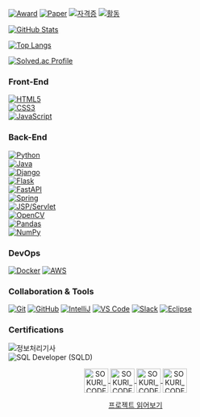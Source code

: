 <!-- Award / Paper / 활동 배지 -->
[![Award](https://img.shields.io/badge/Award-최우수상-orange)](https://www.viva100.com/main/view.php?key=20240726010008085)
[![Paper](https://img.shields.io/badge/Paper-영상처리_기반_생체_정보_측정_방법_구현_및_분석-blue)](https://www.notion.so/24ef1b1598de4ecb9f6035fd9cc24ddb?pvs=21)
[![자격증](https://img.shields.io/badge/자격증-정보처리기사-purple)](https://www.q-net.or.kr/crf005.do?id=crf00503&jmCd=1320)
[![활동](https://img.shields.io/badge/활동-SSAFY%2013기-green)](https://www.ssafy.com)


[![GitHub Stats](https://github-readme-stats.vercel.app/api?username=Grayson1999&show_icons=true&theme=nord&hide=stars&count_private=true&show_icons=true)](https://github.com/Grayson1999) 

[![Top Langs](https://github-readme-stats.vercel.app/api/top-langs/?username=Grayson1999&layout=compact&theme=nord&hide=stars,contribs&count_private=true&show_icons=true)](https://github.com/Grayson1999)  

[![Solved.ac Profile](http://mazassumnida.wtf/api/v2/generate_badge?boj=bbt1250)](https://solved.ac/bbt1250/)

### Front-End
[![HTML5](https://img.shields.io/badge/HTML5-E34F26?style=flat-square&logo=html5&logoColor=white)](https://developer.mozilla.org/en-US/docs/Web/HTML)  
[![CSS3](https://img.shields.io/badge/CSS3-1572B6?style=flat-square&logo=css3&logoColor=white)](https://developer.mozilla.org/en-US/docs/Web/CSS)  
[![JavaScript](https://img.shields.io/badge/JavaScript-F7DF1E?style=flat-square&logo=javascript&logoColor=black)](https://developer.mozilla.org/en-US/docs/Web/JavaScript)

### Back-End
[![Python](https://img.shields.io/badge/Python-3776AB?style=flat-square&logo=python&logoColor=white)](https://www.python.org/)  
[![Java](https://img.shields.io/badge/Java-ED8B00?style=flat-square&logo=java&logoColor=white)](https://www.java.com/)  
[![Django](https://img.shields.io/badge/Django-092E20?style=flat-square&logo=django&logoColor=white)](https://www.djangoproject.com/)  
[![Flask](https://img.shields.io/badge/Flask-000000?style=flat-square&logo=flask&logoColor=white)](https://flask.palletsprojects.com/)  
[![FastAPI](https://img.shields.io/badge/FastAPI-009688?style=flat-square&logo=fastapi&logoColor=white)](https://fastapi.tiangolo.com/)  
[![Spring](https://img.shields.io/badge/Spring-6DB33F?style=flat-square&logo=spring&logoColor=white)](https://spring.io/)  
[![JSP/Servlet](https://img.shields.io/badge/JSP/Servlet-ff9900?style=flat-square&logo=java&logoColor=white)](https://docs.oracle.com/javaee/7/tutorial/jsf-intro002.htm)  
[![OpenCV](https://img.shields.io/badge/OpenCV-5C3EE8?style=flat-square&logo=opencv&logoColor=white)](https://opencv.org/)  
[![Pandas](https://img.shields.io/badge/Pandas-150458?style=flat-square&logo=pandas&logoColor=white)](https://pandas.pydata.org/)  
[![NumPy](https://img.shields.io/badge/NumPy-013243?style=flat-square&logo=numpy&logoColor=white)](https://numpy.org/)

### DevOps
[![Docker](https://img.shields.io/badge/Docker-2496ED?style=flat-square&logo=docker&logoColor=white)](https://www.docker.com/)  [![AWS](https://img.shields.io/badge/AWS-232F3E?style=flat-square&logo=amazon-aws&logoColor=white)](https://aws.amazon.com/)

### Collaboration & Tools
[![Git](https://img.shields.io/badge/Git-F05032?style=flat-square&logo=git&logoColor=white)](https://git-scm.com/)  [![GitHub](https://img.shields.io/badge/GitHub-181717?style=flat-square&logo=github&logoColor=white)](https://github.com/)  [![IntelliJ](https://img.shields.io/badge/IntelliJ-000000?style=flat-square&logo=IntelliJ%20IDEA&logoColor=white)](https://www.jetbrains.com/idea/)  [![VS Code](https://img.shields.io/badge/VS%20Code-007ACC?style=flat-square&logo=visual-studio-code&logoColor=white)](https://code.visualstudio.com/)  [![Slack](https://img.shields.io/badge/Slack-4A154B?style=flat-square&logo=slack&logoColor=white)](https://slack.com/) [![Eclipse](https://img.shields.io/badge/Eclipse-2C2255?style=flat-square&logo=eclipse&logoColor=white)](https://www.eclipse.org/)



### Certifications
<p align="left">
  <img src="https://img.shields.io/badge/%EC%A0%95%EB%B3%B4%EC%B2%98%EB%A6%AC%EA%B8%B0%EC%82%AC-007ACC?style=for-the-badge&logo=code" alt="정보처리기사" />
  <br>
  <img src="https://img.shields.io/badge/SQL%20Developer%20(SQLD)-009688?style=for-the-badge" alt="SQL Developer (SQLD)" />
</p>

<p align="center">
  <a href="mailto:bbt1250912@gmail.com">
    <img align="center" alt="SOKURI_CODE | Email" width="48px" src="https://img.icons8.com/color/48/gmail-new.png" />
  </a>
  <a href="https://velog.io/@grayson1999">
    <img align="center" alt="SOKURI_CODE | velog" width="48px" src="https://img.icons8.com/external-justicon-lineal-color-justicon/64/external-blog-graphic-design-justicon-lineal-color-justicon.png" />
  </a>
  <a href="https://github.com/Grayson1999">
    <img align="center" alt="SOKURI_CODE | Github" width="48px" src="https://img.icons8.com/cute-clipart/64/github.png" />
  </a>
  <a href="https://www.instagram.com/seun9_99">
    <img align="center" alt="SOKURI_CODE | Instagram" width="48px" src="https://img.icons8.com/color/48/000000/instagram-new--v2.png" />
  </a>
  
</p>
<p align="center">
  <a href="detail.md">
    프로젝트 읽어보기
  </a>
</p>




